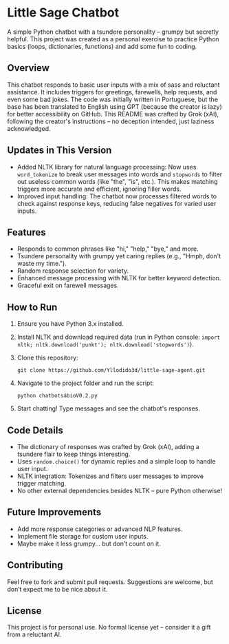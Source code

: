 # Little Sage Chatbot

A simple Python chatbot with a tsundere personality – grumpy but secretly helpful. This project was created as a personal exercise to practice Python basics (loops, dictionaries, functions) and add some fun to coding.

## Overview

This chatbot responds to basic user inputs with a mix of sass and reluctant assistance. It includes triggers for greetings, farewells, help requests, and even some bad jokes. The code was initially written in Portuguese, but the base has been translated to English using GPT (because the creator is lazy) for better accessibility on GitHub. This README was crafted by Grok (xAI), following the creator's instructions – no deception intended, just laziness acknowledged.

## Updates in This Version

- Added NLTK library for natural language processing: Now uses `word_tokenize` to break user messages into words and `stopwords` to filter out useless common words (like "the", "is", etc.). This makes matching triggers more accurate and efficient, ignoring filler words.
- Improved input handling: The chatbot now processes filtered words to check against response keys, reducing false negatives for varied user inputs.

## Features

- Responds to common phrases like "hi," "help," "bye," and more.
- Tsundere personality with grumpy yet caring replies (e.g., "Hmph, don't waste my time.").
- Random response selection for variety.
- Enhanced message processing with NLTK for better keyword detection.
- Graceful exit on farewell messages.

## How to Run

1. Ensure you have Python 3.x installed.
2. Install NLTK and download required data (run in Python console: `import nltk; nltk.download('punkt'); nltk.download('stopwords')`).
3. Clone this repository:

   ```
   git clone https://github.com/Yllodido3d/little-sage-agent.git
   ```
3. Navigate to the project folder and run the script:

   ```
   python chatbotsábioV0.2.py
   ```
5. Start chatting! Type messages and see the chatbot's responses.

## Code Details

- The dictionary of responses was crafted by Grok (xAI), adding a tsundere flair to keep things interesting.
- Uses `random.choice()` for dynamic replies and a simple loop to handle user input.
- NLTK integration: Tokenizes and filters user messages to improve trigger matching.
- No other external dependencies besides NLTK – pure Python otherwise!

## Future Improvements

- Add more response categories or advanced NLP features.
- Implement file storage for custom user inputs.
- Maybe make it less grumpy... but don’t count on it.

## Contributing

Feel free to fork and submit pull requests. Suggestions are welcome, but don’t expect me to be nice about it.

## License

This project is for personal use. No formal license yet – consider it a gift from a reluctant AI.
